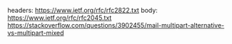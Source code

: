 
headers: https://www.ietf.org/rfc/rfc2822.txt
body: https://www.ietf.org/rfc/rfc2045.txt
https://stackoverflow.com/questions/3902455/mail-multipart-alternative-vs-multipart-mixed
